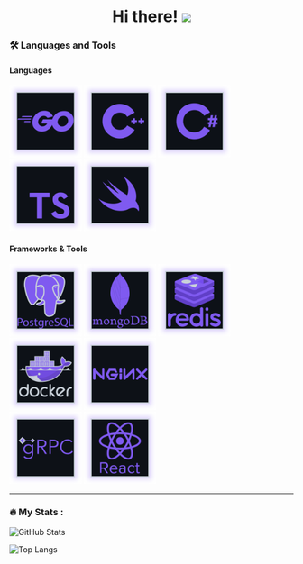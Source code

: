 <div align="center">
  <h1>
    Hi there!
    <img src="https://media.giphy.com/media/hvRJCLFzcasrR4ia7z/giphy.gif" width="30px"/>
  </h1>
</div>

### :hammer_and_wrench: Languages and Tools

#### Languages
<div>
  <img width="128" height="128" src="https://github.com/SV3TLuV/SV3TLuV/blob/main/assets/icons/go.svg" alt="Go"/>
  <img width="128" height="128" src="https://github.com/SV3TLuV/SV3TLuV/blob/main/assets/icons/cpp.svg" alt="C++"/>
  <img width="128" height="128" src="https://github.com/SV3TLuV/SV3TLuV/blob/main/assets/icons/csharp.svg" alt="C#"/>
  <img width="128" height="128" src="https://github.com/SV3TLuV/SV3TLuV/blob/main/assets/icons/ts.svg" alt="TS"/>
  <img width="128" height="128" src="https://github.com/SV3TLuV/SV3TLuV/blob/main/assets/icons/swift.svg" alt="Swift"/>
</div>

#### Frameworks & Tools
<div>
  <img width="128" height="128" src="https://github.com/SV3TLuV/SV3TLuV/blob/main/assets/icons/postgres.svg" alt="Postgres"/>
  <img width="128" height="128" src="https://github.com/SV3TLuV/SV3TLuV/blob/main/assets/icons/mongo.svg" alt="MongoDB"/>
  <img width="128" height="128" src="https://github.com/SV3TLuV/SV3TLuV/blob/main/assets/icons/redis.svg" alt="Redis"/>
  <img width="128" height="128" src="https://github.com/SV3TLuV/SV3TLuV/blob/main/assets/icons/docker.svg" alt="Docker"/>
  <img width="128" height="128" src="https://github.com/SV3TLuV/SV3TLuV/blob/main/assets/icons/nginx.svg" alt="Nginx"/>
</div>
<div>
  <img width="128" height="128" src="https://github.com/SV3TLuV/SV3TLuV/blob/main/assets/icons/grpc.svg" alt="gRPC"/>
  <img width="128" height="128" src="https://github.com/SV3TLuV/SV3TLuV/blob/main/assets/icons/react.svg" alt="React"/>
</div>

---
### :fire: My Stats :

![GitHub Stats](https://github-readme-stats-sv3tluv.vercel.app/api?username=SV3TLuV&show_icons=true)

![Top Langs](https://github-readme-stats-sv3tluv.vercel.app/api/top-langs/?username=SV3TLuV&layout=compact)
